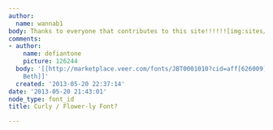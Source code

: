 ```yaml
---
author:
  name: wannab1
body: Thanks to everyone that contributes to this site!!!!!![img:sites/default/files/old-images/Untitled-1_6368.jpg]
comments:
- author:
    name: defiantone
    picture: 126244
  body: '[[http://marketplace.veer.com/fonts/JBT0001010?cid=aff[626009]&NonEncodedURL=http%3a%2f%2fmarketplace.veer.com%2ffonts%2fJBT0001010|Cousin
    Beth]]'
  created: '2013-05-20 22:37:14'
date: '2013-05-20 21:43:01'
node_type: font_id
title: Curly / Flower-ly Font?

---
```

